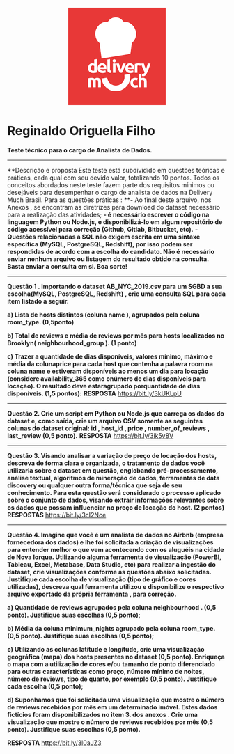 <p align="center">
  <img src="https://github.com/reginaldooriguella/DM/blob/master/dm.jpeg?raw=true" >
</p>



# Reginaldo Origuella Filho


**Teste técnico para o cargo de Analista de Dados.**


---

**Descrição e proposta
Este teste está subdividido em questões teóricas e práticas, cada qual com seu
devido valor, totalizando 10 pontos.
Todos os conceitos abordados neste teste fazem parte dos requisitos mínimos ou
desejáveis para desempenhar o cargo de analista de dados na Delivery Much Brasil.
Para as questões práticas :
**- Ao final deste arquivo, nos Anexos , se encontram as diretrizes para
download do dataset necessário para a realização das atividades;
**- é necessário escrever o código na linguagem Python ou Node.js, e
disponibilizá-lo em algum repositório de código acessível para correção
(Github, Gitlab, Bitbucket, etc).**
**- Questões relacionadas a SQL não exigem escrita em uma sintaxe específica
(MySQL, PostgreSQL, Redshift), por isso podem ser respondidas de acordo
com a escolha do candidato. Não é necessário enviar nenhum arquivo ou
listagem do resultado obtido na consulta. Basta enviar a consulta em si.
Boa sorte!**



---



**Questão 1 . Importando o dataset AB_NYC_2019.csv para um SGBD a sua escolha(MySQL, PostgreSQL, Redshift) , crie uma consulta SQL para cada item listado a seguir.**

**a) Lista de hosts distintos (coluna name ), agrupados pela coluna room_type. (0,5ponto)**

**b) Total de reviews e média de reviews por mês para hosts localizados no Brooklyn( neighbourhood_group ). (1 ponto)**

**c) Trazer a quantidade de dias disponíveis, valores mínimo, máximo e média da colunaprice para cada host que contenha a palavra room na coluna name e estiveram disponíveis ao menos um dia para locação (considere availability_365 como onúmero de dias disponíveis para locação). O resultado deve estaragrupado porquantidade de dias disponíveis. (1,5 pontos):**
**RESPOSTA**
https://bit.ly/3kUKLpU

---

**Questão 2. Crie um script em Python ou Node.js que carrega os dados do dataset e, como
saída, crie um arquivo CSV somente as seguintes colunas do dataset original:
id , host_id , price , number_of_reviews , last_review (0,5 ponto).**
**RESPOSTA**
https://bit.ly/3ik5v8V

---


**Questão 3. Visando analisar a variação do preço de locação dos hosts, descreva de forma
clara e organizada, o tratamento de dados você utilizaria sobre o dataset em questão,
englobando pré-processamento, análise textual, algoritmos de mineração de dados,
ferramentas de data discovery ou qualquer outra forma/técnica que seja de seu
conhecimento. Para esta questão será considerado o processo aplicado sobre o conjunto
de dados, visando extrair informações relevantes sobre os dados que possam influenciar no
preço de locação do host. (2 pontos)**
**RESPOSTAS**
https://bit.ly/3cI2Nce

---

**Questão 4. Imagine que você é um analista de dados no Airbnb (empresa fornecedora dos
dados) e lhe foi solicitada a criação de visualizações para entender melhor o que vem
acontecendo com os aluguéis na cidade de Nova Iorque. Utilizando alguma ferramenta de
visualização (PowerBI, Tableau, Excel, Metabase, Data Studio, etc) para realizar a ingestão
do dataset, crie visualizações conforme as questões abaixo solicitadas. Justifique cada
escolha de visualização (tipo de gráfico e cores utilizadas), descreva qual ferramenta
utilizou e disponibilize o respectivo arquivo exportado da própria ferramenta , para
correção.**

**a) Quantidade de reviews agrupados pela coluna neighbourhood . (0,5 ponto). Justifique
suas escolhas (0,5 ponto);**

**b) Média da coluna minimum_nights agrupado pela coluna room_type. (0,5 ponto).
Justifique suas escolhas (0,5 ponto);**

**c) Utilizando as colunas latitude e longitude, crie uma visualização geográfica (mapa)
dos hosts presentes no dataset (0,5 ponto). Enriqueça o mapa com a utilização de
cores e/ou tamanho de ponto diferenciado para outras características como preço,
número mínimo de noites, número de reviews, tipo de quarto, por exemplo (0,5
ponto). Justifique cada escolha (0,5 ponto);**

**d) Suponhamos que foi solicitada uma visualização que mostre o número de reviews
recebidos por mês em um determinado imóvel. Estes dados fictícios foram
disponibilizados no item 3. dos anexos . Crie uma visualização que mostre o número
de reviews recebidos por mês (0,5 ponto). Justifique suas escolhas (0,5 ponto).**

**RESPOSTA**
https://bit.ly/3l0aJZ3
